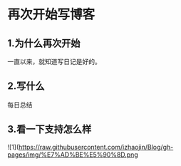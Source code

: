 再次开始写博客
============

1.为什么再次开始
----------------

一直以来，就知道写日记是好的。

2.写什么
----------------

每日总结

3.看一下支持怎么样
-------------------

![1](https://raw.githubusercontent.com/izhaojin/Blog/gh-pages/img/%E7%AD%BE%E5%90%8D.png
